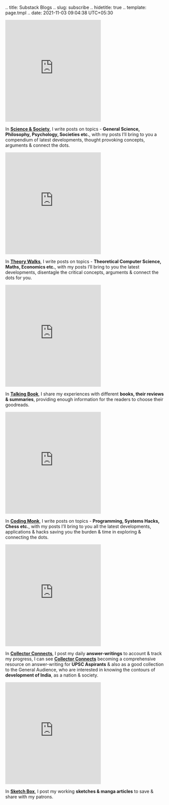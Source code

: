 .. title: Substack Blogs
.. slug: subscribe
.. hidetitle: true
.. template: page.tmpl
.. date: 2021-11-03 09:04:38 UTC+05:30

<div class="row">
	<div class="col-md-6">
		<iframe src="https://scientificsociety.substack.com/embed" max-width="480" height="320" frameborder="0" scrolling="no" class="centred"></iframe>
		<p>In <a href="https://scientificsociety.substack.com/"><strong>Science & Society</strong></a>, I write posts on topics - <strong>General Science, Philosophy, Psychology, Societies etc.</strong>, with my posts I’ll bring to you a compendium of latest developments, thought provoking concepts, arguments & connect the dots.</p>
	</div>
	<div class="col-md-6">
		<iframe src="https://theorywalks.substack.com/embed" max-width="480" height="320" frameborder="0" scrolling="no" class="centred"></iframe>	
		<p>In <a href="https://theorywalks.substack.com/"><strong>Theory Walks</strong></a>, I write posts on topics - <strong>Theoretical Computer Science, Maths, Economics etc.</strong>, with my posts I’ll bring to you the latest developments, disentagle the critical concepts, arguments & connect the dots for you.</p>
	</div>
</div>
<div class="row">
	<div class="col-md-6">
		<iframe src="https://talkingbook.substack.com/embed" max-width="480" height="320" frameborder="0" scrolling="no" class="centred"></iframe>
		<p>In <a href="https://talkingbook.substack.com/"><strong>Talking Book</strong></a>, I share my experiences with different <strong>books, their reviews & summaries</strong>, providing enough information for the readers to choose their goodreads.</p>
	</div>
	<div class="col-md-6">
		<iframe src="https://codingmonk.substack.com/embed" max-width="480" height="320" frameborder="0" scrolling="no" class="centred"></iframe>
		<p> In <a href="https://codingmonk.substack.com/"><strong>Coding Monk</strong></a>, I write posts on topics - <strong>Programming, Systems Hacks, Chess etc.</strong>, with my posts I’ll bring to you all the latest developments, applications & hacks saving you the burden & time in exploring & connecting the dots.</p>
	</div>
</div>
<div class="row">
	<div class="col-md-6">
		<iframe src="https://collectorconnects.substack.com/embed" max-width="480" height="320" frameborder="0" scrolling="no" class="centred"></iframe>
		<p>In <a href="https://collectorconnects.substack.com/"><strong>Collector Connects</strong></a>, I post my daily <strong>answer-writings</strong> to account & track my progress, I can see <a href="https://collectorconnects.substack.com/"><strong>Collector Connects</strong></a> becoming a comprehensive resource on answer-writing for <strong> UPSC  Aspirants</strong> & also as a good collection to the General Audience, who are interested in knowing the contours of <strong>development of India</strong>, as a nation & society.</p>	
	</div>
	<div class="col-md-6">
		<iframe src="https://sketchbox.substack.com/embed" max-width="480" height="320" frameborder="0" scrolling="no" class="centred"></iframe>
		<p>In <a href="https://sketchbox.substack.com/"><strong>Sketch Box</strong></a>, I post my working <strong>sketches & manga articles</strong> to save & share with my patrons.</p>
	</div>
</div>

